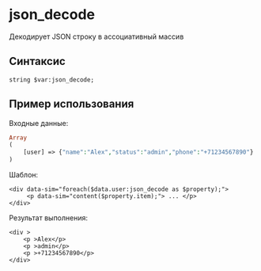 # json\_decode

Декодирует JSON строку в ассоциативный массив

## **Синтаксис**

```text
string $var:json_decode;
```

## **Пример использования**

Входные данные:

```php
Array
(
    [user] => {"name":"Alex","status":"admin","phone":"+71234567890"}
)
```

Шаблон:

```markup
<div data-sim="foreach($data.user:json_decode as $property);">
     <p data-sim="content($property.item);"> ... </p>
</div>​
```

Результат выполнения:

```markup
<div >
    <p >Alex</p>
    <p >admin</p>
    <p >+71234567890</p>
</div>
```

